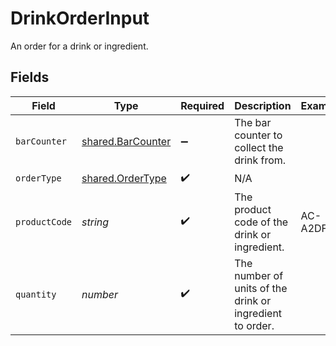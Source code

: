 # DrinkOrderInput

An order for a drink or ingredient.


## Fields

| Field                                                         | Type                                                          | Required                                                      | Description                                                   | Example                                                       |
| ------------------------------------------------------------- | ------------------------------------------------------------- | ------------------------------------------------------------- | ------------------------------------------------------------- | ------------------------------------------------------------- |
| `barCounter`                                                  | [shared.BarCounter](../../../sdk/models/shared/barcounter.md) | :heavy_minus_sign:                                            | The bar counter to collect the drink from.                    |                                                               |
| `orderType`                                                   | [shared.OrderType](../../../sdk/models/shared/ordertype.md)   | :heavy_check_mark:                                            | N/A                                                           |                                                               |
| `productCode`                                                 | *string*                                                      | :heavy_check_mark:                                            | The product code of the drink or ingredient.                  | AC-A2DF3                                                      |
| `quantity`                                                    | *number*                                                      | :heavy_check_mark:                                            | The number of units of the drink or ingredient to order.      |                                                               |